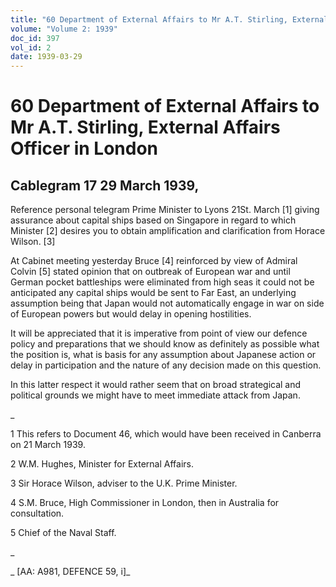 ```yaml
---
title: "60 Department of External Affairs to Mr A.T. Stirling, External Affairs Officer in London"
volume: "Volume 2: 1939"
doc_id: 397
vol_id: 2
date: 1939-03-29
---
```


# 60 Department of External Affairs to Mr A.T. Stirling, External Affairs Officer in London

## Cablegram 17 29 March 1939,

Reference personal telegram Prime Minister to Lyons 21St. March [1] giving assurance about capital ships based on Singapore in regard to which Minister [2] desires you to obtain amplification and clarification from Horace Wilson. [3]

At Cabinet meeting yesterday Bruce [4] reinforced by view of Admiral Colvin [5] stated opinion that on outbreak of European war and until German pocket battleships were eliminated from high seas it could not be anticipated any capital ships would be sent to Far East, an underlying assumption being that Japan would not automatically engage in war on side of European powers but would delay in opening hostilities.

It will be appreciated that it is imperative from point of view our defence policy and preparations that we should know as definitely as possible what the position is, what is basis for any assumption about Japanese action or delay in participation and the nature of any decision made on this question.

In this latter respect it would rather seem that on broad strategical and political grounds we might have to meet immediate attack from Japan.

_

1 This refers to Document 46, which would have been received in Canberra on 21 March 1939.

2 W.M. Hughes, Minister for External Affairs.

3 Sir Horace Wilson, adviser to the U.K. Prime Minister.

4 S.M. Bruce, High Commissioner in London, then in Australia for consultation.

5 Chief of the Naval Staff.

_

_ [AA: A981, DEFENCE 59, i]_
